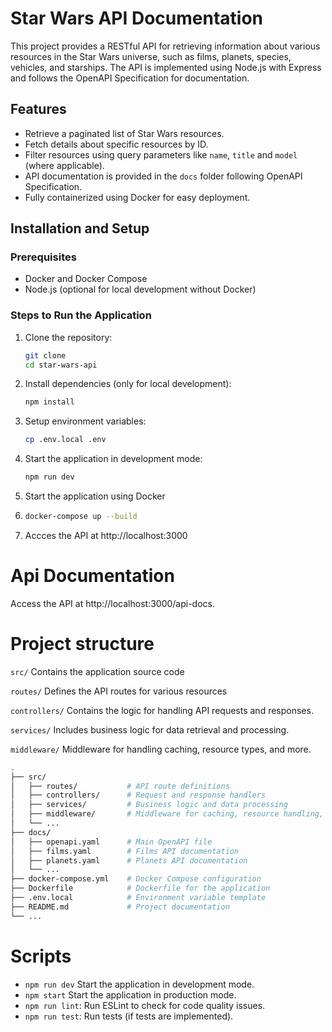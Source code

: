 # Star Wars API Documentation

This project provides a RESTful API for retrieving information about various resources in the Star Wars universe, such as films, planets, species, vehicles, and starships. The API is implemented using Node.js with Express and follows the OpenAPI Specification for documentation.

## Features

- Retrieve a paginated list of Star Wars resources.
- Fetch details about specific resources by ID.
- Filter resources using query parameters like `name`, `title` and `model` (where applicable).
- API documentation is provided in the `docs` folder following OpenAPI Specification.
- Fully containerized using Docker for easy deployment.

## Installation and Setup

### Prerequisites

- Docker and Docker Compose
- Node.js (optional for local development without Docker)

### Steps to Run the Application

1. Clone the repository:

   ```bash
   git clone
   cd star-wars-api
   ```

2. Install dependencies (only for local development):

   ```bash
   npm install
   ```

3. Setup environment variables:

   ```bash
   cp .env.local .env
   ```

4. Start the application in development mode:

   ```bash
   npm run dev
   ```

5. Start the application using Docker

6. ```bash
   docker-compose up --build
   ```

7. Accces the API at
   http://localhost:3000

# Api Documentation

Access the API at http://localhost:3000/api-docs.

# Project structure

`src/` Contains the application source code

`routes/` Defines the API routes for various resources

`controllers/` Contains the logic for handling API requests and responses.

`services/` Includes business logic for data retrieval and processing.

`middleware/` Middleware for handling caching, resource types, and more.

```bash
.
├── src/
│   ├── routes/           # API route definitions
│   ├── controllers/      # Request and response handlers
│   ├── services/         # Business logic and data processing
│   ├── middleware/       # Middleware for caching, resource handling, etc.
│   └── ...
├── docs/
│   ├── openapi.yaml      # Main OpenAPI file
│   ├── films.yaml        # Films API documentation
│   ├── planets.yaml      # Planets API documentation
│   └── ...
├── docker-compose.yml    # Docker Compose configuration
├── Dockerfile            # Dockerfile for the application
├── .env.local            # Environment variable template
├── README.md             # Project documentation
└── ...

```

# Scripts

- `npm run dev` Start the application in development mode.
- `npm start` Start the application in production mode.
- `npm run lint`: Run ESLint to check for code quality issues.
- `npm run test`: Run tests (if tests are implemented).
